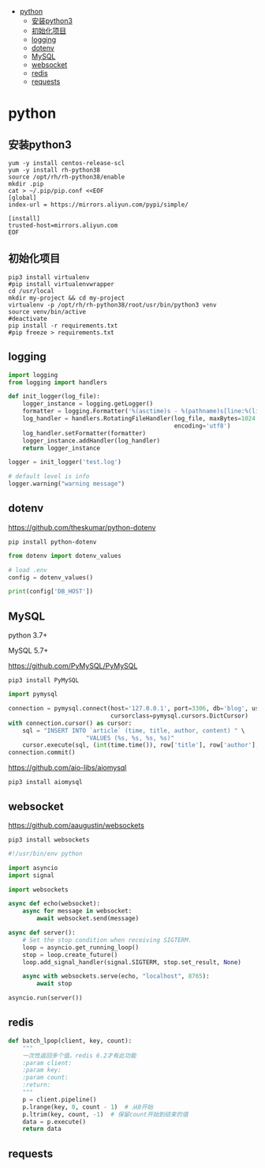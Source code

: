 <!--ts-->
* [python](#python)
   * [安装python3](#安装python3)
   * [初始化项目](#初始化项目)
   * [logging](#logging)
   * [dotenv](#dotenv)
   * [MySQL](#mysql)
   * [websocket](#websocket)
   * [redis](#redis)
   * [requests](#requests)
<!--te-->
# python

## 安装python3

```shell
yum -y install centos-release-scl
yum -y install rh-python38
source /opt/rh/rh-python38/enable
mkdir .pip
cat > ~/.pip/pip.conf <<EOF
[global]
index-url = https://mirrors.aliyun.com/pypi/simple/

[install]
trusted-host=mirrors.aliyun.com
EOF
```

## 初始化项目

```shell
pip3 install virtualenv
#pip install virtualenvwrapper
cd /usr/local
mkdir my-project && cd my-project
virtualenv -p /opt/rh/rh-python38/root/usr/bin/python3 venv
source venv/bin/active
#deactivate
pip install -r requirements.txt
#pip freeze > requirements.txt
```
## logging

```python
import logging
from logging import handlers

def init_logger(log_file):
    logger_instance = logging.getLogger()
    formatter = logging.Formatter('%(asctime)s - %(pathname)s[line:%(lineno)d] - %(levelname)s: %(message)s')
    log_handler = handlers.RotatingFileHandler(log_file, maxBytes=1024 * 1024 * 50, backupCount=9,
                                               encoding='utf8')
    log_handler.setFormatter(formatter)
    logger_instance.addHandler(log_handler)
    return logger_instance

logger = init_logger('test.log')

# default level is info
logger.warning("warning message")
```

## dotenv

https://github.com/theskumar/python-dotenv

`pip install python-dotenv`

```python
from dotenv import dotenv_values

# load .env
config = dotenv_values()

print(config['DB_HOST'])
```

## MySQL

python 3.7+

MySQL 5.7+

https://github.com/PyMySQL/PyMySQL

`pip3 install PyMySQL`

```python
import pymysql

connection = pymysql.connect(host='127.0.0.1', port=3306, db='blog', user='root', password='root',
                             cursorclass=pymysql.cursors.DictCursor)
with connection.cursor() as cursor:
    sql = "INSERT INTO `article` (time, title, author, content) " \
                      "VALUES (%s, %s, %s, %s)"
    cursor.execute(sql, (int(time.time()), row['title'], row['author'], row['content']))
connection.commit()
```

https://github.com/aio-libs/aiomysql

`pip3 install aiomysql`

## websocket

https://github.com/aaugustin/websockets

`pip3 install websockets`

```python
#!/usr/bin/env python

import asyncio
import signal

import websockets

async def echo(websocket):
    async for message in websocket:
        await websocket.send(message)

async def server():
    # Set the stop condition when receiving SIGTERM.
    loop = asyncio.get_running_loop()
    stop = loop.create_future()
    loop.add_signal_handler(signal.SIGTERM, stop.set_result, None)

    async with websockets.serve(echo, "localhost", 8765):
        await stop

asyncio.run(server())
```

## redis

```python
def batch_lpop(client, key, count):
    """
    一次性返回多个值。redis 6.2才有此功能
    :param client:
    :param key:
    :param count:
    :return:
    """
    p = client.pipeline()
    p.lrange(key, 0, count - 1)  # 从0开始
    p.ltrim(key, count, -1)  # 保留count开始到结束的值
    data = p.execute()
    return data
```

## requests

